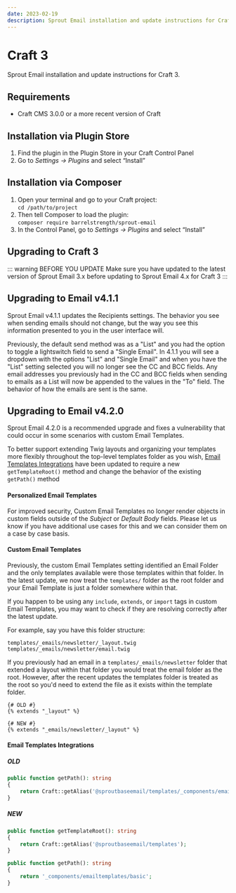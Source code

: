 ```yaml
---
date: 2023-02-19
description: Sprout Email installation and update instructions for Craft 3.
---
```


# Craft 3

Sprout Email installation and update instructions for Craft 3.

## Requirements

* Craft CMS 3.0.0 or a more recent version of Craft

## Installation via Plugin Store

1. Find the plugin in the Plugin Store in your Craft Control Panel
2. Go to _Settings → Plugins_ and select “Install”

## Installation via Composer

1. Open your terminal and go to your Craft project:<br>`cd /path/to/project`
2. Then tell Composer to load the plugin:<br>`composer require barrelstrength/sprout-email`
3. In the Control Panel, go to _Settings → Plugins_ and select “Install”

## Upgrading to Craft 3

::: warning BEFORE YOU UPDATE
Make sure you have updated to the latest version of Sprout Email 3.x before updating to Sprout Email 4.x for Craft 3
:::

## Upgrading to Email v4.1.1

Sprout Email v4.1.1 updates the Recipients settings. The behavior you see when sending emails should not change, but the way you see this information presented to you in the user interface will.

Previously, the default send method was as a "List" and you had the option to toggle a lightswitch field to send a "Single Email". In 4.1.1 you will see a dropdown with the options "List" and "Single Email" and when you have the "List" setting selected you will no longer see the CC and BCC fields. Any email addresses you previously had in the CC and BCC fields when sending to emails as a List will now be appended to the values in the "To" field. The behavior of how the emails are sent is the same.

## Upgrading to Email v4.2.0

Sprout Email 4.2.0 is a recommended upgrade and fixes a vulnerability that could occur in some scenarios with custom Email Templates.

To better support extending Twig layouts and organizing your templates more flexibly throughout the top-level templates folder as you wish, [Email Templates Integrations](./custom-email-templates.md) have been updated to require a new `getTemplateRoot()` method and change the behavior of the existing `getPath()` method

#### Personalized Email Templates

For improved security, Custom Email Templates no longer render objects in custom fields outside of the _Subject_ or _Default Body_ fields. Please let us know if you have additional use cases for this and we can consider them on a case by case basis.

#### Custom Email Templates

Previously, the custom Email Templates setting identified an Email Folder and the only templates available were those templates within that folder. In the latest update, we now treat the `templates/` folder as the root folder and your Email Template is just a folder somewhere within that.

If you happen to be using any `include`, `extends`, or `import` tags in custom Email Templates, you may want to check if they are resolving correctly after the latest update.

For example, say you have this folder structure:

``` plaintext
templates/_emails/newsletter/_layout.twig
templates/_emails/newsletter/email.twig
```

If you previously had an email in a `templates/_emails/newsletter` folder that extended a layout within that folder you would treat the email folder as the root. However, after the recent updates the templates folder is treated as the root so you'd need to extend the file as it exists within the template folder.

``` twig
{# OLD #}
{% extends "_layout" %}

{# NEW #}
{% extends "_emails/newsletter/_layout" %}
```

#### Email Templates Integrations

##### OLD

``` php
public function getPath(): string
{
    return Craft::getAlias('@sproutbaseemail/templates/_components/emailtemplates/basic');
}
```

##### NEW

``` php
public function getTemplateRoot(): string
{
    return Craft::getAlias('@sproutbaseemail/templates');
}

public function getPath(): string
{
    return '_components/emailtemplates/basic';
}
```
